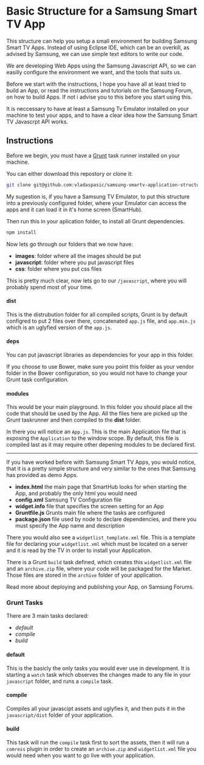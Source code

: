 Basic Structure for a Samsung Smart TV App
=========

This structure can help you setup a small environment for building Samsung Smart TV Apps. Instead of using Eclipse IDE, which can be an overkill, as advised by Samsung, we can use simple text editors to write our code.

We are developing Web Apps using the Samsung Javascript API, so we can easilly configure the environment we want, and the tools that suits us.

Before we start with the instructions, I hope you have all at least tried to build an App, or read the instructions and tutorials on the Samsung Forum, on how to build Apps. If not i advise you to this before you start using this. 

It is neccessary to have at least a Samsung Tv Emulator installed on your machine to test your apps, and to have a clear idea how the Samsung Smart TV Javascrpt API works.

Instructions
----------

Before we begin, you must have a [Grunt](http://gruntjs.com/) task runner installed on your machine.

You can either download this repostory or clone it:

```sh
git clone git@github.com:vladaspasic/samsung-smartv-application-structure.git
```

My sugestion is, if you have a Samsung TV Emulator, to put this structure into a previously configured folder, where your Emulator can access the apps and it can load it in it's home screen (SmartHub).

Then run this in your aplication folder, to install all Grunt dependencies.

```sh
npm install
```

Now lets go through our folders that we now have:

- **images**: folder where all the images should be put
- **javascript**: folder where you put javascript files
- **css**: folder where you put css files

This is pretty much clear, now lets go to our ``/javascript``, where you will probably spend most of your time.

#### dist

This is the distrubution folder for all compiled scripts, Grunt is by default configred to put 2 files over there, concatenated ``app.js`` file, and ``app.min.js`` which is an uglyfied version of the ``app.js``.

#### deps
You can put javascript libraries as dependencies for your app in this folder.

If you choose to use Bower, make sure you point this folder as your vendor folder in the Bower configuration, so you would not have to change your Grunt task configuration.

#### modules
This would be your main playground. In this folder you should place all the code that should be used by the App. All the files here are picked up the Grunt taskrunner and then compiled to the **dist** folder.

In there you will notice an ``App.js``. This is the main Application file that is exposing the ``Application`` to the window scope. By default, this file is compiled last as it may require other depening modules to be declared first.

----

If you have worked before with Samsung Smart TV Apps, you would notice, that it is a pretty simple structure and very similar to the ones that Samsung has provided as demo Apps.

- **index.html** the main page that SmartHub looks for when starting the App, and probably the only html you would need
- **config.xml** Samsung TV Configuration file
- **widget.info** file that specifies the screen setting for an App
- **Gruntfile.js** Grunts main file where the tasks are configured
- **package.json** file used by node to declare dependencies, and there you must specify the App name and description

There you would also see a ``widgetlist_template.xml`` file. This is a template file for declaring your ``widgetlist.xml`` which must be located on a server and it is read by the TV in order to install your Application.

There is a Grunt ``build`` task defined, which creates this ``widgetlist.xml`` file and an ``archive.zip`` file, where your code will be packaged for the Market. Those files are stored in the ``archive`` folder of your application.

Read more about deploying and publishing your App, on Samsung Forums.

### Grunt Tasks

There are 3 main tasks declared:

- *default*
- *compile*
- *build*

#### default
This is the basicly the only tasks you would ever use in development. It is starting a ``watch`` task which observes the changes made to any file in your ``javascript`` folder, and runs a ``compile`` task.

#### compile
Compiles all your javascipt assets and uglyfies it, and then puts it in the ``javascript/dist`` folder of your application.

#### build
This task will run the ``compile`` task first to sort the assets, then it will run a ``comress`` plugin in order to create an ``archive.zip`` and ``widgetlist.xml`` file you would need when you want to go live with your application. 
